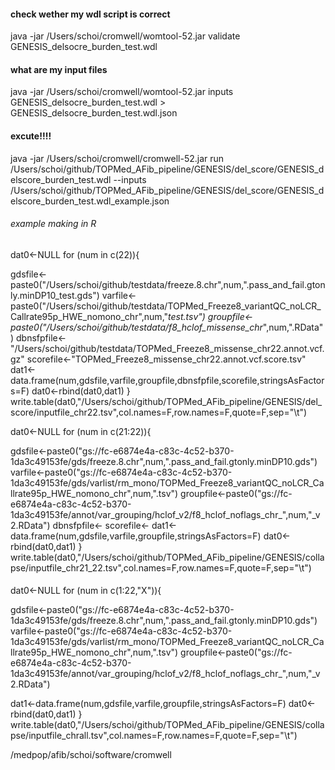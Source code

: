 #### check wether my wdl script is correct
java -jar /Users/schoi/cromwell/womtool-52.jar validate GENESIS_delsocre_burden_test.wdl

#### what are my input files
java -jar /Users/schoi/cromwell/womtool-52.jar inputs GENESIS_delsocre_burden_test.wdl > GENESIS_delsocre_burden_test.wdl.json

#### excute!!!!
java -jar /Users/schoi/cromwell/cromwell-52.jar run /Users/schoi/github/TOPMed_AFib_pipeline/GENESIS/del_score/GENESIS_delscore_burden_test.wdl --inputs /Users/schoi/github/TOPMed_AFib_pipeline/GENESIS/del_score/GENESIS_delscore_burden_test.wdl_example.json





###### example making in R
dat0<-NULL
for (num in c(22)){

gdsfile<-paste0("/Users/schoi/github/testdata/freeze.8.chr",num,".pass_and_fail.gtonly.minDP10_test.gds")
varfile<-paste0("/Users/schoi/github/testdata/TOPMed_Freeze8_variantQC_noLCR_Callrate95p_HWE_nomono_chr",num,"_test.tsv")
groupfile<-paste0("/Users/schoi/github/testdata/f8_hclof_missense_chr_",num,".RData")
dbnsfpfile<-"/Users/schoi/github/testdata/TOPMed_Freeze8_missense_chr22.annot.vcf.gz"
scorefile<-"TOPMed_Freeze8_missense_chr22.annot.vcf.score.tsv"
dat1<-data.frame(num,gdsfile,varfile,groupfile,dbnsfpfile,scorefile,stringsAsFactors=F)
dat0<-rbind(dat0,dat1)
}
write.table(dat0,"/Users/schoi/github/TOPMed_AFib_pipeline/GENESIS/del_score/inputfile_chr22.tsv",col.names=F,row.names=F,quote=F,sep="\t")




dat0<-NULL
for (num in c(21:22)){

gdsfile<-paste0("gs://fc-e6874e4a-c83c-4c52-b370-1da3c49153fe/gds/freeze.8.chr",num,".pass_and_fail.gtonly.minDP10.gds")
varfile<-paste0("gs://fc-e6874e4a-c83c-4c52-b370-1da3c49153fe/gds/varlist/rm_mono/TOPMed_Freeze8_variantQC_noLCR_Callrate95p_HWE_nomono_chr",num,".tsv")
groupfile<-paste0("gs://fc-e6874e4a-c83c-4c52-b370-1da3c49153fe/annot/var_grouping/hclof_v2/f8_hclof_noflags_chr_",num,"_v2.RData")
dbnsfpfile<-
scorefile<-
dat1<-data.frame(num,gdsfile,varfile,groupfile,stringsAsFactors=F)
dat0<-rbind(dat0,dat1)
}
write.table(dat0,"/Users/schoi/github/TOPMed_AFib_pipeline/GENESIS/collapse/inputfile_chr21_22.tsv",col.names=F,row.names=F,quote=F,sep="\t")

####
dat0<-NULL
for (num in c(1:22,"X")){

gdsfile<-paste0("gs://fc-e6874e4a-c83c-4c52-b370-1da3c49153fe/gds/freeze.8.chr",num,".pass_and_fail.gtonly.minDP10.gds")
varfile<-paste0("gs://fc-e6874e4a-c83c-4c52-b370-1da3c49153fe/gds/varlist/rm_mono/TOPMed_Freeze8_variantQC_noLCR_Callrate95p_HWE_nomono_chr",num,".tsv")
groupfile<-paste0("gs://fc-e6874e4a-c83c-4c52-b370-1da3c49153fe/annot/var_grouping/hclof_v2/f8_hclof_noflags_chr_",num,"_v2.RData")

dat1<-data.frame(num,gdsfile,varfile,groupfile,stringsAsFactors=F)
dat0<-rbind(dat0,dat1)
}
write.table(dat0,"/Users/schoi/github/TOPMed_AFib_pipeline/GENESIS/collapse/inputfile_chrall.tsv",col.names=F,row.names=F,quote=F,sep="\t")



/medpop/afib/schoi/software/cromwell

